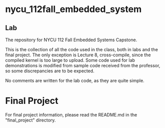 # nycu_112fall_embedded_system
## Lab

The repository for NYCU 112 Fall Embedded Systems Capstone.

This is the collection of all the code used in the class, both in labs and the final project. The only exception is Lecture 8, cross-compile, since the compiled kernel is too large to upload. Some code used for lab demonstrations is modified from sample code received from the professor, so some discrepancies are to be expected.

No comments are written for the lab code, as they are quite simple.

# Final Project
For final project information, please read the README.md in the "final_project" directory.